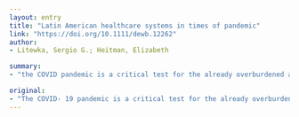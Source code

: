 ```yaml
---
layout: entry
title: "Latin American healthcare systems in times of pandemic"
link: "https://doi.org/10.1111/dewb.12262"
author:
- Litewka, Sergio G.; Heitman, Elizabeth

summary:
- "the COVID pandemic is a critical test for the already overburdened and mostly underfunded public healthcare systems of Latin America. In a region that suffers from severe inequalities, public health systems are the only source of medical care for a large sector of the population who work in the informal economy or are unemployed."

original:
- "The COVID- 19 pandemic is a critical test for the already overburdened and mostly underfunded public healthcare systems of Latin America. In a region that suffers from severe inequalities, public healthcare systems are the only source of medical care for a large sector of the population who work in the informal economy or are unemployed. State-run hospitals and clinics are already overstressed by continuous demand for treatment of vector-borne diseases and community-acquired infections as well as high rates of non-communicable diseases. Ideological misconceptions and denial among Latin America?s political leaders prevented timely preparations for the pandemic and added to chronic governance problems. As ethical expertise in Latin America focuses on research ethics, few hospitals in the region have functioning clinical ethics committees or clinical ethics policy, forcing healthcare personnel to make excruciating treatment decisions in an environment dominated by material scarcity and public distrust. This essay examines the emergence of COVID-19 in Latin America and the serious challenge that it poses for Latin America's public??healthcare systems."
---
```


